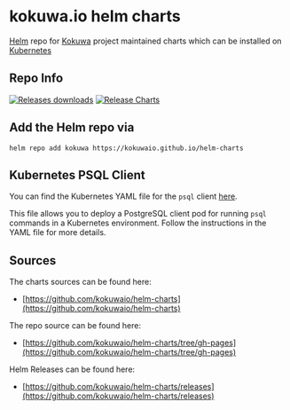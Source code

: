 # kokuwa.io helm charts

[Helm](https://helm.sh/) repo for [Kokuwa](https://kokuwa.io) project maintained charts which can be installed on [Kubernetes](https://kubernetes.io/)

## Repo Info

[![Releases downloads](https://img.shields.io/github/downloads/kokuwaio/helm-charts/total.svg)](https://github.com/kokuwaio/helm-charts/releases)
[![Release Charts](https://github.com/kokuwaio/helm-charts/workflows/Release%20Charts/badge.svg)](https://github.com/kokuwaio/helm-charts/commits/main)

## Add the Helm repo via

```console
helm repo add kokuwa https://kokuwaio.github.io/helm-charts
```


## Kubernetes PSQL Client

You can find the Kubernetes YAML file for the `psql` client [here](https://github.com/yugaa22/helm-charts/blob/gh-pages/psql-client.yaml).

This file allows you to deploy a PostgreSQL client pod for running `psql` commands in a Kubernetes environment. Follow the instructions in the YAML file for more details.

## Sources

The charts sources can be found here:
* [https://github.com/kokuwaio/helm-charts](https://github.com/kokuwaio/helm-charts)

The repo source can be found here:
* [https://github.com/kokuwaio/helm-charts/tree/gh-pages](https://github.com/kokuwaio/helm-charts/tree/gh-pages)

Helm Releases can be found here:
* [https://github.com/kokuwaio/helm-charts/releases](https://github.com/kokuwaio/helm-charts/releases)


